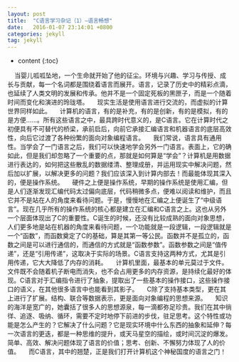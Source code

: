 ```yaml
---
layout: post
title:  "C语言学习杂记（1）—语言畅想"
date:   2016-01-07 23:14:01 +0800
categories: jekyll
tag: jekyll
---
```


* content
{:toc}

&nbsp;&nbsp;&nbsp;&nbsp;当婴儿呱呱坠地，一个生命就开始了他的征尘。环境与兴趣、学习与传授、成长与贡献，每一个名词都是围绕着语言而展开。语言，记录了历史中的精彩点滴，也延续了人类文明的发展和传承。他并不是一个固定死板的黑匣子，而是一个随着时间而变化和演进的玲珑塔。
&nbsp;&nbsp;&nbsp;&nbsp;现实生活是使用语言进行交流的，而虚拟的计算世界同样如此。
&nbsp;&nbsp;&nbsp;&nbsp;计算机的语言，有的是补充，有的是创新，有的是模拟，有的是方便......。所有这些语言之中，最具跨时代意义的，是C语言。它在计算时代之初便具有不可替代的桥梁，承前启后，向前它承接汇编语言和机器语言的底层高效性，向后它过渡了各种纷繁的面向对象编程语言。
&nbsp;&nbsp;&nbsp;&nbsp;我们常说，语言具有通用性。当学会了一门语言之后，我们可以快速地学会另外一门语言。表面上，它的确如此，但是我们却忽略了一个重要的点，那就是如何算是“学会”？计算机是用数据进行表达的，如何把这些散乱的数据缕清、整理成册，并运用现实中解决问题，然后加以扩展，以解决更多的问题？我们应该深入到计算内部去！而最能体现其深入的，便是操作系统。
&nbsp;&nbsp;&nbsp;&nbsp;硬件之上便是操作系统，早期的操作系统是使用汇编，但是人们逐渐发现汇编代码太过偏向底层，代码稍微多点，便难以阅读和维护，而且它并不是站在人的角度来看待问题。于是，慢慢地在汇编之上便诞生了“中级语言”。现在几乎所有的操作系统的核心都是建立在汇编和C语言之上。这也从另外一个层面体现出了C的重要性。C诞生的时候，还没有比较成熟的面向对象思想，人们更多地是站在机器的角度来看待问题，一个功能就是一段逻辑，一段逻辑就是一个“函数”，而函数奠定了C的基础，算是其第一等公民。函数并不是孤立的，函数之间是可以进行通信的，而通信的方式就是“函数参数”。函数参数之间是“值传递”，还是“引用传递”，这取决于实际的场景。C语言支持这两种方式，尤其是引用传递，它大大降低了内存的消耗。
&nbsp;&nbsp;&nbsp;&nbsp;计算机里面，最基本的单元莫过于文件。文件既不会随着机子断电而消失，也不会占用更多的内存资源，是持续化最好的体现。C语言对于汇编指令进行了抽象，提取出了一些基本的操作接口，这些操作接口的语义，在其他很多语言中也能看到其影子。
&nbsp;&nbsp;&nbsp;&nbsp;C除了支持基本类型，更在其上进行了扩展。结构、联合等数据表示，更是面向对象编程的思想来源。
&nbsp;&nbsp;&nbsp;&nbsp;知识的海洋是宽广的，她囊括了很多人的思想源泉，每一滴都弥足珍贵。我们在其中徜徉、追逐、吸纳、循环，需要不定时地停下前进的步伐，驻足思考。这个特性或功能是怎么产生的？它解决了什么问题？它是现实环境中什么东西的抽象和延伸？每一次语言的更迭，都是一种思维的提升，或天马星空的描绘，或时间沉淀的爆发。简单、高效、解决问题体现了语言的价值；思考、创新、不懈努力体现了人的价值。
&nbsp;&nbsp;&nbsp;&nbsp;而C语言，其中的翘楚，正是我们打开计算机这个神秘国度的语言之门！
